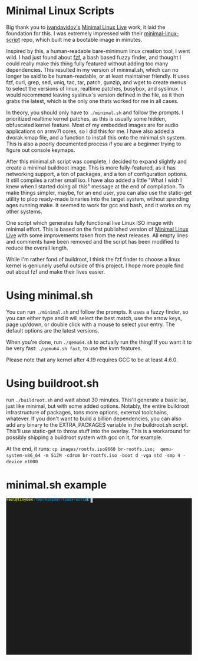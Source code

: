 # Minimal Linux Scripts

Big thank you to [ivandavidov's](https://github.com/ivandavidov) [Minimal Linux Live](http://github.com/ivandavidov/minimal) work, it laid the foundation for this. I was extremely impressed with their [minimal-linux-script](https://github.com/ivandavidov/minimal-linux-script) repo, which built me a bootable image in minutes.

Inspired by this, a human-readable bare-minimum linux creation tool, I went wild. I had just found about [fzf](https://github.com/junegunn/fzf), a bash based fuzzy finder, and thought I could really make this thing fully featured without adding too many dependencies. This resulted in my version of minimal.sh, which can no longer be said to be human-readable, or at least maintainer friendly. It uses fzf, curl, grep, sed, uniq, tac, tar, patch, gunzip, and wget to create menus to select the versions of linux, realtime patches, busybox, and syslinux. I would recommend leaving syslinux's version defined in the file, as it then grabs the latest, which is the only one thats worked for me in all cases. 

In theory, you should only have to `./minimal.sh` and follow the prompts. I prioritized realtime kernel patches, as this is usually some hidden, obfuscated kernel feature. Most of my embedded images are for audio applications on armv7l cores, so I did this for me. I have also added a dvorak.kmap file, and a function to install this onto the minimal.sh system. This is also a poorly documented process if you are a beginner trying to figure out console keymaps. 

After this minimal.sh script was complete, I decided to expand slightly and create a minimal buildroot image. This is more fully-featured, as it has networking support, a ton of packages, and a ton of configuration options. It still compiles a rather small iso. I have also added a little "What I wish I knew when I started doing all this" message at the end of compilation. To make things simpler, maybe, for an end user, you can also use the static-get utility to plop ready-made binaries into the target system, without spending ages running make. It seemed to work for gcc and bash, and it works on my other systems.

One script which generates fully functional live Linux ISO image with minimal effort. This is based on the first published version of [Minimal Linux Live](http://github.com/ivandavidov/minimal) with some improvements taken from the next releases. All empty lines and comments have been removed and the script has been modified to reduce the overall length.

While I'm rather fond of buildroot, I think the fzf finder to choose a linux kernel is geniunely useful outside of this project. I hope more people find out about fzf and make their lives easier.

# Using minimal.sh

You can run `./minimal.sh` and follow the prompts. It uses a fuzzy finder, so you can either type and it will select the best match, use the arrow keys, page up/down, or double click with a mouse to select your entry. The default options are the latest versions. 

When you're done, run `./qemu64.sh` to actually run the thing! If you want it to be very fast: `./qemu64.sh fast`, to use the kvm features.

Please note that any kernel after 4.19 requires GCC to be at least 4.6.0. 


# Using buildroot.sh

run `./buildroot.sh` and wait about 30 minutes. This'll generate a basic iso, just like minimal, but with some added options. Notably, the entire buildroot infrastructure of packages, tons more options, external toolchains, whatever. If you don't want to build a billion dependencies, you can also add any binary to the EXTRA_PACKAGES variable in the buildroot.sh script. This'll use static-get to throw stuff into the overlay. This is a workaround for possibly shipping a buildroot system with gcc on it, for example.

At the end, it runs:
`cp images/rootfs.iso9660 br-rootfs.iso; 
qemu-system-x86_64 -m 512M -cdrom br-rootfs.iso -boot d -vga std -smp 4 -device e1000`

# minimal.sh example

![Example](./example-minimal.svg)
